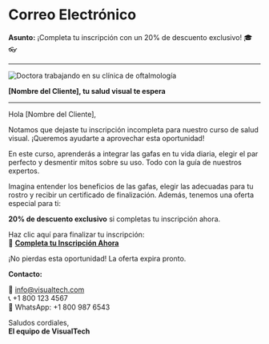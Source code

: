 # Correo Electrónico

**Asunto:** ¡Completa tu inscripción con un 20% de descuento exclusivo! 🎓👓

---

![Doctora trabajando en su clínica de oftalmología](https://img.freepik.com/foto-gratis/doctora-trabajando-su-clinica-oftalmologia_23-2149082457.jpg?t=st=1721103069~exp=1721106669~hmac=dc8e789e1a66f5d871188a95e4722f42beb1faa4285cc33cf889be7346228322&w=2000)

**[Nombre del Cliente], tu salud visual te espera**

---

Hola [Nombre del Cliente],

Notamos que dejaste tu inscripción incompleta para nuestro curso de salud visual. ¡Queremos ayudarte a aprovechar esta oportunidad!

En este curso, aprenderás a integrar las gafas en tu vida diaria, elegir el par perfecto y desmentir mitos sobre su uso. Todo con la guía de nuestros expertos.

Imagina entender los beneficios de las gafas, elegir las adecuadas para tu rostro y recibir un certificado de finalización. Además, tenemos una oferta especial para ti:

**20% de descuento exclusivo** si completas tu inscripción ahora.

Haz clic aquí para finalizar tu inscripción:  
🔗 **[Completa tu Inscripción Ahora](http://www.visualtech.com/inscripcion)**

¡No pierdas esta oportunidad! La oferta expira pronto.

**Contacto:**

📧 info@visualtech.com  
📞 +1 800 123 4567  
📲 WhatsApp: +1 800 987 6543

Saludos cordiales,  
**El equipo de VisualTech**